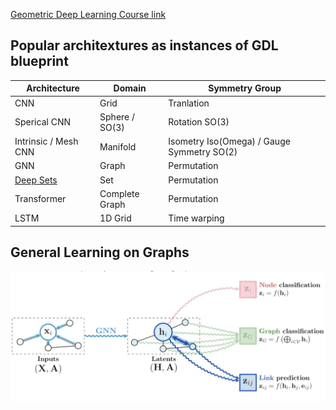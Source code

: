 [Geometric Deep Learning Course link](https://geometricdeeplearning.com/lectures/)

## Popular architextures as instances of GDL blueprint
Architecture|Domain |Symmetry Group
----|----|----
CNN|Grid|Tranlation
Sperical CNN|Sphere / SO(3)|Rotation SO(3)
Intrinsic / Mesh CNN|Manifold|Isometry Iso(Omega) / Gauge Symmetry SO(2)
GNN|Graph|Permutation
[Deep Sets](https://arxiv.org/abs/1703.06114)|Set|Permutation
Transformer|Complete Graph|Permutation
LSTM|1D Grid|Time warping

## General Learning on Graphs

![image](https://github.com/Chris33Hou/Geometric-Deep-Learning/blob/main/GDL-course/learning_on_graphs.png)


